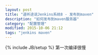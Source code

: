 ```yaml
---
layout: post
title: "道听途说Jenkins系统8 - 发布到maven"
description: "如何发布到maven服务器"
category: "配置管理"
modified: 2015-10-06 21:12
tags: "jenkins maven"
---
```

{% include JB/setup %}
第一次编译很慢